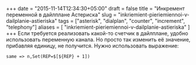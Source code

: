 +++
date = "2015-11-14T12:34:30+05:00"
draft = false
title = "Инкремент переменной в дайлплане Астериска"
slug = "inkriemient-pieriemiennoi-v-dailplanie-astieriska"
tags = ["asterisk", "dialplan", "counter", "increment", "telephony"]
aliases = [
	"inkriemient-pieriemiennoi-v-dailplanie-astieriska"
]
+++
Если требуется реализовать какой-то счетчик в дайлплане, удобно использовать переменную канала. Но просто так изменить её значение, прибавляя единицу, не получится. <!--more--> Нужно использовать выражение:

```
same => n,Set(REP=$[${REP} + 1])
```